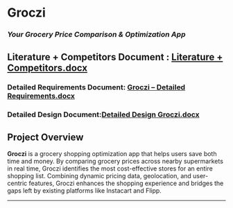 # Groczi  
### *Your Grocery Price Comparison & Optimization App*  
Literature + Competitors Document : 
[Literature + Competitors.docx](https://github.com/user-attachments/files/18188417/Literature.%2B.Competitors.docx)
---

### Detailed Requirements Document: [Groczi – Detailed Requirements.docx](https://github.com/user-attachments/files/18223077/Groczi.Detailed.Requirements.docx)

### Detailed Design Document:[Detailed Design Groczi.docx](https://github.com/user-attachments/files/18307645/Detailed.Design.Groczi.docx)

## **Project Overview**  
**Groczi** is a grocery shopping optimization app that helps users save both time and money. By comparing grocery prices across nearby supermarkets in real time, Groczi identifies the most cost-effective stores for an entire shopping list. Combining dynamic pricing data, geolocation, and user-centric features, Groczi enhances the shopping experience and bridges the gaps left by existing platforms like Instacart and Flipp.

---

